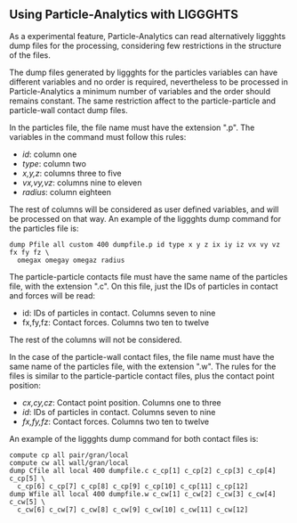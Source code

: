 ## Using Particle-Analytics with LIGGGHTS

As a experimental feature, Particle-Analytics can read alternatively liggghts dump files for the processing, considering
few restrictions in the structure of the files.

The dump files generated by liggghts for the particles variables can have different variables and no order
is required, nevertheless to be processed in Particle-Analytics a minimum number of variables and the order should
remains constant. The same restriction affect to the particle-particle and particle-wall contact dump files.

In the particles file, the file name must have the extension ".p". The variables in the command must
follow this rules:
* *id*: column one
* *type*: column two
* *x,y,z*: columns three to five
* *vx,vy,vz*: columns nine to eleven
* *radius*: column eighteen

The rest of columns will be considered as user defined variables, and will be processed on that way.
An example of the liggghts dump command for the particles file is:

    dump Pfile all custom 400 dumpfile.p id type x y z ix iy iz vx vy vz fx fy fz \
      omegax omegay omegaz radius

The particle-particle contacts file must have the same name of the particles file, with the extension ".c".
On this file, just the IDs of particles in contact and forces will be read:
* id: IDs of particles in contact. Columns seven to nine
* fx,fy,fz: Contact forces. Columns two ten to twelve

The rest of the columns will not be considered.


In the case of the particle-wall contact files, the file name must have the same name of the particles file,
with the extension ".w". The rules for the files is similar to the particle-particle contact files, plus the
contact point position:
* *cx,cy,cz*: Contact point position. Columns one to three
* *id*: IDs of particles in contact. Columns seven to nine
* *fx,fy,fz*: Contact forces. Columns two ten to twelve

An example of the liggghts dump command for both contact files is:

    compute cp all pair/gran/local
    compute cw all wall/gran/local
    dump Cfile all local 400 dumpfile.c c_cp[1] c_cp[2] c_cp[3] c_cp[4] c_cp[5] \
      c_cp[6] c_cp[7] c_cp[8] c_cp[9] c_cp[10] c_cp[11] c_cp[12]
    dump Wfile all local 400 dumpfile.w c_cw[1] c_cw[2] c_cw[3] c_cw[4] c_cw[5] \
      c_cw[6] c_cw[7] c_cw[8] c_cw[9] c_cw[10] c_cw[11] c_cw[12]

